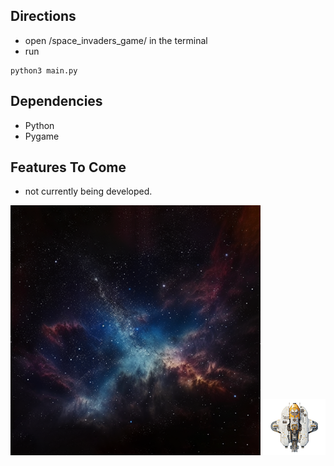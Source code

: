 ## Directions
- open /space_invaders_game/ in the terminal
- run 
```
python3 main.py
```

## Dependencies
- Python
- Pygame

## Features To Come
- not currently being developed.





<div class="image-container">
  <img id="image1" src="https://github.com/Generlate/space_invaders_game/blob/main/assets/background_black.png?raw=true" alt="Image 1">
  <img id="image2" src="https://github.com/Generlate/space_invaders_game/blob/main/assets/yellow_space_ship.png?raw=true" alt="Image 2" padding-left=100px>
</div>
